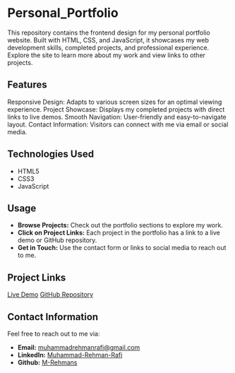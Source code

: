 # Personal_Portfolio
This repository contains the frontend design for my personal portfolio website. Built with HTML, CSS, and JavaScript, it showcases my web development skills, completed projects, and professional experience. Explore the site to learn more about my work and view links to other projects.
## Features
Responsive Design: Adapts to various screen sizes for an optimal viewing experience.
Project Showcase: Displays my completed projects with direct links to live demos.
Smooth Navigation: User-friendly and easy-to-navigate layout.
Contact Information: Visitors can connect with me via email or social media.
## Technologies Used
- HTML5
- CSS3
- JavaScript
## Usage
- **Browse Projects:** Check out the portfolio sections to explore my work.
- **Click on Project Links:** Each project in the portfolio has a link to a live demo or GitHub repository.
- **Get in Touch:** Use the contact form or links to social media to reach out to me.
## Project Links
<a href="https://rehman-portfolio.blogspot.com/">Live Demo</a>
<a href="https://github.com/M-Rehmans/Personal_Portfolio">GitHub Repository</a>

## Contact Information
Feel free to reach out to me via:

- **Email:** <a href="mailto:">muhammadrehmanrafi@gmail.com</a>
- **LinkedIn:** <a href="https://www.linkedin.com/in/muhammad-rehman-rafi-944418257/">Muhammad-Rehman-Rafi</a>
- **Github:** <a href="">M-Rehmans</a>
